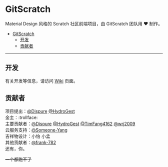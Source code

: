 # GitScratch
Material Design 风格的 Scratch 社区前端项目，由 GitScratch 团队用 ❤️ 制作。  

- [GitScratch](#gitscratch)
  - [开发](#开发)
  - [贡献者](#贡献者)

***

## 开发
有关开发等信息，请访问 [Wiki](https://github.com/UniScratch/GitScratchFrontend/wiki) 页面。

## 贡献者

项目提出：[@Dispure](https://github.com/Dispure) [@HydroGest](https://github.com/HydroGest)  
金主：:trollface:  
主要贡献者：[@Dispure](https://github.com/Dispure) [@HydroGest](https://github.com/HydroGest) [@TimFang4162](https://github.com/TimFang4162) [@wrj2009](https://github.com/wrj2009)  
云服务支持：[@Someone-Yang](https://github.com/Someone-Yang)  
吉祥物设计：小怡 小孟  
其他贡献者：[@frank-782](https://github.com/frank-782)  
还有，你。  

~~一个都跑不了~~  
